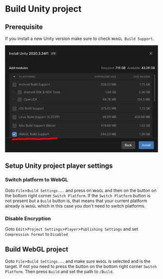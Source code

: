 # Build Unity project

## Prerequisite

If you install a new Unity version make sure to check `WebGL Build Support`.

![check webgl build support](check-webgl-build-support.webp)

## Setup Unity project player settings

### Switch platform to WebGL

Goto `File`>`Build Settings...` and press on `WebGL` and then on the button on the bottom right corner `Switch Platform`. If the `Switch Platform` button is not present but a `Build` button is, that means that your current platform already is `WebGL` which in this case you don't need to switch platforms.

### Disable Encryption

Goto `Edit`>`Project Settings`>`Player`>`Publishing Settings` and set `Compression Format` to `Disabled`

## Build WebGL project

Goto `File`>`Build Settings...` and make sure `WebGL` is selected and is the target. If not you need to press the button on the bottom right corner `Switch Platform`. Then press `Build` and set the path to `/Build`.
